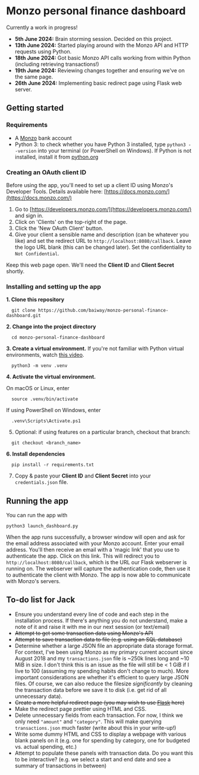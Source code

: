 # Monzo personal finance dashboard
Currently a work in progress! 
- **5th June 2024:** Brain storming session. Decided on this project.
- **13th June 2024:** Started playing around with the Monzo API and HTTP requests using Python.
- **18th June 2024:** Got basic Monzo API calls working from within Python (including retrieving transactions!)
- **19th June 2024:** Reviewing changes together and ensuring we've on the same page.
- **26th June 2024:** Implementing basic redirect page using Flask web server.

## Getting started
### Requirements
- A [Monzo](https://monzo.com/) bank account
- Python 3: to check whether you have Python 3 installed, type `python3 --version` into your terminal (or PowerShell on Windows). If Python is not installed, install it from [python.org](python.org)

### Creating an OAuth client ID
Before using the app, you'll need to set up a client ID using Monzo's Developer Tools. Details available here: [https://docs.monzo.com/](https://docs.monzo.com/)
1. Go to [https://developers.monzo.com/](https://developers.monzo.com/) and sign in.
2. Click on 'Clients' on the top-right of the page. 
3. Click the 'New OAuth Client' button. 
4. Give your client a sensible name and description (can be whatever you like) and set the redirect URL to `http://localhost:8080/callback`. Leave the logo URL blank (this can be changed later). Set the confidentiality to `Not Confidential`.

Keep this web page open. We'll need the **Client ID** and **Client Secret** shortly.

### Installing and setting up the app
**1. Clone this repository**
```
  git clone https://github.com/baiway/monzo-personal-finance-dashboard.git
```

**2. Change into the project directory**
```
  cd monzo-personal-finance-dashboard
```

**3. Create a virtual environment.** 
If you're not familiar with Python virtual environments, watch [this video](https://www.youtube.com/watch?v=Y21OR1OPC9A).
```
  python3 -m venv .venv
```

**4. Activate the virtual environment.**

On macOS or Linux, enter
```
  source .venv/bin/activate
```
If using PowerShell on Windows, enter
```
  .venv\Scripts\Activate.ps1
```

5. Optional: if using features on a particular branch, checkout that branch:
```
  git checkout <branch_name>
```

**6. Install dependencies**
```
  pip install -r requirements.txt
```

7. Copy & paste your **Client ID** and **Client Secret** into your `credentials.json` file.

## Running the app
You can run the app with
```
python3 launch_dashboard.py
```

When the app runs successfully, a browser window will open and ask for the email address associated with your Monzo account. Enter your email address. You'll then receive an email with a 'magic link' that you use to authenticate the app. Click on this link. This will redirect you to `http://localhost:8080/callback`, which is the URL our Flask webserver is running on. The webserver will capture the authentication code, then use it to authenticate the client with Monzo. The app is now able to communicate with Monzo's servers.

## To-do list for Jack
- Ensure you understand every line of code and each step in the installation process. If there's anything you do not understand, make a note of it and raise it with me in our next session (or text/email)
- ~~Attempt to get some transaction data using Monzo's API~~
- ~~Attempt to save transaction data to file (e.g. using an SQL database)~~
- Determine whether a large JSON file an appropriate data storage format. For context, I've been using Monzo as my primary current account since August 2018 and my `transactions.json` file is ~250k lines long and ~10 MiB in size. I don't think this is an issue as the file will still be < 1 GiB if I live to 100 (assuming my spending habits don't change to much). More important considerations are whether it's efficient to query large JSON files. Of course, we can also reduce the filesize *significantly* by cleaning the transaction data before we save it to disk (i.e. get rid of all unnecessary data).
- ~~Create a more helpful redirect page (you may wish to use [Flask](https://flask.palletsprojects.com/en/3.0.x/) here)~~
- Make the redirect page prettier using HTML and CSS.
- Delete unnecessary fields from each transaction. For now, I think we only need `"amount"` and `"category"`. This will make querying `transactions.json` much faster (write about this in your write-up!)
- Write some dummy HTML and CSS to display a webpage with various blank panels on it (e.g. one for spending by category, one for budgeted vs. actual spending, etc.)
- Attempt to populate these panels with transaction data. Do you want this to be interactive? (e.g. we select a start and end date and see a summary of transactions in between)
